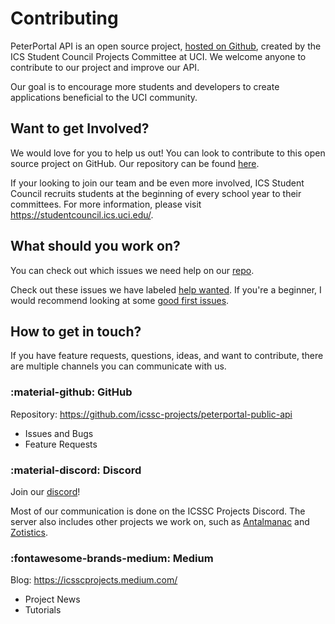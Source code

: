 # Contributing

PeterPortal API is an open source project, [hosted on Github](https://github.com/icssc-projects/peterportal-public-api), created by the ICS Student Council Projects Committee at UCI. We welcome anyone to contribute to our project and improve our API.

Our goal is to encourage more students and developers to create applications beneficial to the UCI community. 

## Want to get Involved?

We would love for you to help us out! You can look to contribute to this open source project on GitHub. Our repository can be found [here](https://github.com/icssc-projects/peterportal-public-api). 

If your looking to join our team and be even more involved, ICS Student Council recruits students at the beginning of every school year to their committees. For more information, please visit <https://studentcouncil.ics.uci.edu/>.

## What should you work on?

You can check out which issues we need help on our [repo](https://github.com/icssc-projects/peterportal-public-api). 

Check out these issues we have labeled [help wanted](https://github.com/icssc-projects/peterportal-public-api/labels/help%20wanted). If you're a beginner, I would recommend looking at some [good first issues](https://github.com/icssc-projects/peterportal-public-api/labels/good%20first%20issue).

## How to get in touch?

If you have feature requests, questions, ideas, and want to contribute, there are multiple channels you can communicate with us. 

### :material-github: GitHub
Repository: <https://github.com/icssc-projects/peterportal-public-api>

 - Issues and Bugs
 - Feature Requests

### :material-discord: Discord

Join our [discord](https://discord.gg/WVNWdT33nh)!

Most of our communication is done on the ICSSC Projects Discord. The server also includes other projects we work on, such as [Antalmanac](https://antalmanac.com/) and [Zotistics](https://zotistics.com/). 

### :fontawesome-brands-medium: Medium

Blog: <https://icsscprojects.medium.com/>

 - Project News
 - Tutorials



